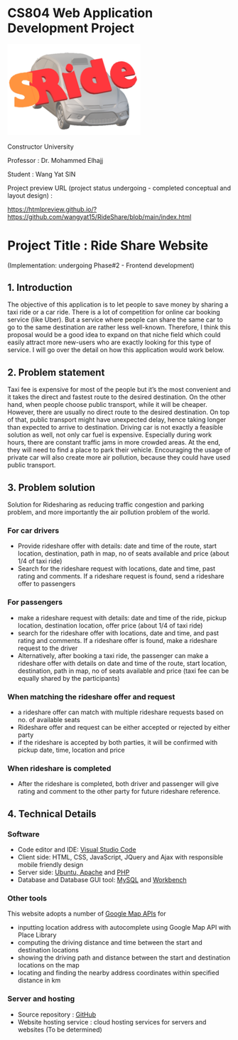 # CS804 Web Application Development Project
<img src="https://github.com/wangyat15/RideShare/blob/c9d9061dd8352d291e153a6a7dfcfa10eec69a78/SRide%20Logo.png" width="300"/>

Constructor University

Professor : Dr. Mohammed Elhajj

Student   : Wang Yat SIN

Project preview URL (project status undergoing - completed conceptual and layout design) : 

https://htmlpreview.github.io/?https://github.com/wangyat15/RideShare/blob/main/index.html

# Project Title : Ride Share Website
(Implementation: undergoing Phase#2 - Frontend development)

## 1.	Introduction

The objective of this application is to let people to save money by sharing a taxi ride or a car ride. There is a lot of competition for online car booking service (like Uber). But a service where people can share the same car to go to the same destination are rather less well-known. Therefore, I think this proposal would be a good idea to expand on that niche field which could easily attract more new-users who are exactly looking for this type of service. I will go over the detail on how this application would work below.

## 2.	Problem statement

Taxi fee is expensive for most of the people but it’s the most convenient and it takes the direct and fastest route to the desired destination. On the other hand, when people choose public transport, while it will be cheaper. However, there are usually no direct route to the desired destination. On top of that, public transport might have unexpected delay, hence taking longer than expected to arrive to destination. Driving car is not exactly a feasible solution as well, not only car fuel is expensive. Especially during work hours, there are constant traffic jams in more crowded areas. At the end, they will need to find a place to park their vehicle. Encouraging the usage of private car will also create more air pollution, because they could have used public transport.

## 3.	Problem solution

Solution for Ridesharing as reducing traffic congestion and parking problem, and more importantly the air pollution problem of the world.

### For car drivers
+ Provide rideshare offer with details: date and time of the route, start location, destination, path in map, no of seats available and price (about 1/4 of taxi ride)
+ Search for the rideshare request with locations, date and time, past rating and comments.  If a rideshare request is found, send a rideshare offer to passengers

### For passengers 
+ make a rideshare request with details: date and time of the ride, pickup location, destination location, offer price (about 1/4 of taxi ride)
+ search for the rideshare offer with locations, date and time, and past rating and comments.  If a rideshare offer is found, make a rideshare request to the driver
+ Alternatively, after booking a taxi ride, the passenger can make a rideshare offer with details on date and time of the route, start location, destination, path in map, no of seats available and price (taxi fee can be equally shared by the participants)

### When matching the rideshare offer and request
+ a rideshare offer can match with multiple rideshare requests based on no. of available seats
+ Rideshare offer and request can be either accepted or rejected by either party 
+ if the rideshare is accepted by both parties, it will be confirmed with pickup date, time, location and price
 
### When rideshare is completed
+ After the rideshare is completed, both driver and passenger will give rating and comment to the other party for future rideshare reference.

## 4.	Technical Details
### Software
+ Code editor and IDE: [Visual Studio Code](https://code.visualstudio.com/)
+ Client side: HTML, CSS, JavaScript, JQuery and Ajax with responsible mobile friendly design
+ Server side: [Ubuntu, Apache](https://ubuntu.com/) and [PHP](https://www.php.net/)
+ Database and Database GUI tool: [MySQL](https://www.mysql.com/) and [Workbench](https://dev.mysql.com/downloads/workbench/)

### Other tools
This website adopts a number of [Google Map APIs](https://developers.google.com/maps) for 
+	inputting location address with autocomplete using Google Map API with Place Library 
+	computing the driving distance and time between the start and destination locations 
+ showing  the driving path and distance between the start and destination locations on the map
+ locating and finding the nearby address coordinates within specified distance in km

### Server and hosting
+ Source repository : [GitHub](https://github.com/)
+ Website hosting service : cloud hosting services for servers and websites (To be determined) 

